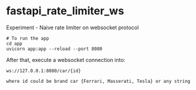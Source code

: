 # fastapi_rate_limiter_ws
Experiment - Naive rate limiter on websocket protocol

    # To run the app
    cd app
    uvicorn app:app --reload --port 8080

After that, execute a websocket connection into:

    ws://127.0.0.1:8080/car/{id}

    where id could be brand car {Ferrari, Masserati, Tesla} or any string
